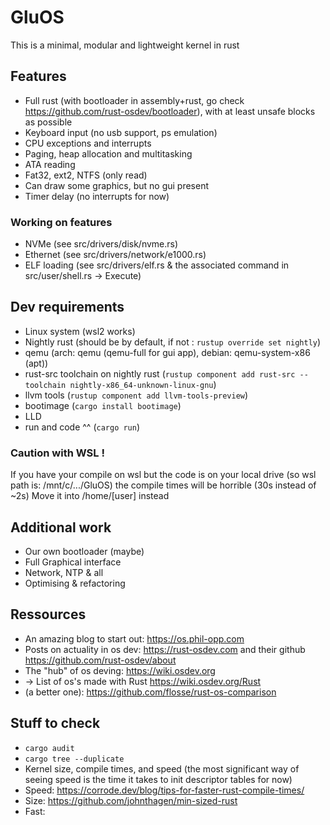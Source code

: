 # GluOS

This is a minimal, modular and lightweight kernel in rust

## Features
- Full rust (with bootloader in assembly+rust, go check https://github.com/rust-osdev/bootloader), with at least unsafe blocks as possible
- Keyboard input (no usb support, ps emulation)
- CPU exceptions and interrupts
- Paging, heap allocation and multitasking
- ATA reading
- Fat32, ext2, NTFS (only read)
- Can draw some graphics, but no gui present
- Timer delay (no interrupts for now)

### Working on features
- NVMe (see src/drivers/disk/nvme.rs)
- Ethernet (see src/drivers/network/e1000.rs)
- ELF loading (see src/drivers/elf.rs & the associated command in src/user/shell.rs -> Execute)

## Dev requirements
- Linux system (wsl2 works)
- Nightly rust (should be by default, if not : `rustup override set nightly`)
- qemu (arch: qemu (qemu-full for gui app), debian: qemu-system-x86 (apt))
- rust-src toolchain on nightly rust (`rustup component add rust-src --toolchain nightly-x86_64-unknown-linux-gnu`)
- llvm tools (`rustup component add llvm-tools-preview`)
- bootimage (`cargo install bootimage`)
- LLD
- run and code ^^ (`cargo run`)

### Caution with WSL !
If you have your compile on wsl but the code is on your local drive (so wsl path is: /mnt/c/.../GluOS) the compile times will be horrible (30s instead of ~2s)
Move it into /home/\[user\] instead

## Additional work
- Our own bootloader (maybe)
- Full Graphical interface
- Network, NTP & all
- Optimising & refactoring

## Ressources
- An amazing blog to start out: https://os.phil-opp.com
- Posts on actuality in os dev: https://rust-osdev.com and their github https://github.com/rust-osdev/about
- The "hub" of os deving: https://wiki.osdev.org
- -> List of os's made with Rust https://wiki.osdev.org/Rust
- (a better one): https://github.com/flosse/rust-os-comparison

## Stuff to check
- `cargo audit`
- `cargo tree --duplicate`
- Kernel size, compile times, and speed (the most significant way of seeing speed is the time it takes to init descriptor tables for now)
- Speed: https://corrode.dev/blog/tips-for-faster-rust-compile-times/
- Size: https://github.com/johnthagen/min-sized-rust
- Fast: 
